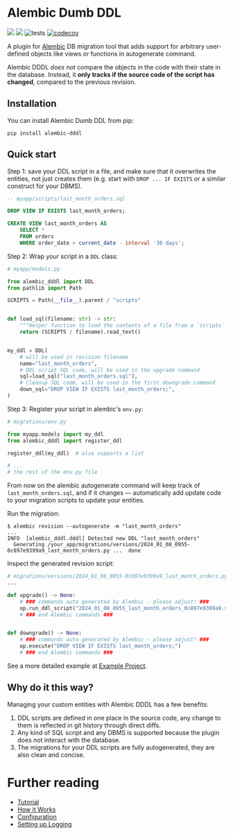 # Alembic Dumb DDL

[![](https://img.shields.io/pypi/v/alembic-dddl.svg)](https://pypi.org/project/alembic-dddl/) [![](https://img.shields.io/github/v/tag/Vanderhoof/alembic-dddl.svg?label=GitHub)](https://github.com/Vanderhoof/alembic-dddl) ![tests](https://github.com/Vanderhoof/alembic-dddl/actions/workflows/tests.yml/badge.svg) [![codecov](https://codecov.io/gh/Vanderhoof/alembic-dddl/graph/badge.svg?token=BQJBA9PXPN)](https://codecov.io/gh/Vanderhoof/alembic-dddl)

A plugin for [Alembic](https://alembic.sqlalchemy.org/en/latest/) DB migration tool that adds support for arbitrary user-defined objects like views or functions in autogenerate command.

Alembic DDDL _does not_ compare the objects in the code with their state in the database. Instead, it **only tracks if the source code of the script has changed**, compared to the previous revision.

## Installation

You can install Alembic Dumb DDL from pip:

```shell
pip install alembic-dddl
```

## Quick start

Step 1: save your DDL script in a file, and make sure that it overwrites the entities, not just creates them (e.g. start with `DROP ... IF EXISTS` or a similar construct for your DBMS).

```sql
-- myapp/scripts/last_month_orders.sql

DROP VIEW IF EXISTS last_month_orders;

CREATE VIEW last_month_orders AS
    SELECT *
    FROM orders
    WHERE order_date > current_date - interval '30 days';
```

Step 2: Wrap your script in a `DDL` class:

```python
# myapp/models.py

from alembic_dddl import DDL
from pathlib import Path

SCRIPTS = Path(__file__).parent / "scripts"


def load_sql(filename: str) -> str:
    """Helper function to load the contents of a file from a `scripts` directory"""
    return (SCRIPTS / filename).read_text()


my_ddl = DDL(
    # will be used in revision filename
    name="last_month_orders",
    # DDL script SQL code, will be used in the upgrade command
    sql=load_sql("last_month_orders.sql"),
    # Cleanup SQL code, will be used in the first downgrade command
    down_sql="DROP VIEW IF EXISTS last_month_orders;",
)
```

Step 3: Register your script in alembic's `env.py`:

```python
# migrations/env.py

from myapp.models import my_ddl
from alembic_dddl import register_ddl

register_ddl(my_ddl)  # also supports a list

# ...
# the rest of the env.py file
```

From now on the alembic autogenerate command will keep track of `last_month_orders.sql`, and if it changes — automatically add update code to your migration scripts to update your entities.

Run the migration:

```shell
$ alembic revision --autogenerate -m "last_month_orders"
...
INFO  [alembic_dddl.dddl] Detected new DDL "last_month_orders"
  Generating /your_app/migrations/versions/2024_01_08_0955-0c897e9399a9_last_month_orders.py ...  done
```

Inspect the generated revision script:

```python
# migrations/versions/2024_01_08_0955-0c897e9399a9_last_month_orders.py
...

def upgrade() -> None:
    # ### commands auto generated by Alembic - please adjust! ###
    op.run_ddl_script("2024_01_08_0955_last_month_orders_0c897e9399a9.sql")
    # ### end Alembic commands ###


def downgrade() -> None:
    # ### commands auto generated by Alembic - please adjust! ###
    op.execute("DROP VIEW IF EXISTS last_month_orders;")
    # ### end Alembic commands ###

```

See a more detailed example at [Example Project](https://github.com/Vanderhoof/alembic-dddl/tree/master/example/).

## Why do it this way?

Managing your custom entities with Alembic DDDL has a few benefits:

1. DDL scripts are defined in one place in the source code, any change to them is reflected in git history through direct diffs.
2. Any kind of SQL script and any DBMS is supported because the plugin does not interact with the database.
3. The migrations for your DDL scripts are fully autogenerated, they are also clean and concise.

# Further reading

* [Tutorial](docs/tutorial.md)
* [How it Works](docs/how_it_works.md)
* [Configuration](docs/configuration.md)
* [Setting up Logging](docs/logging.md)
